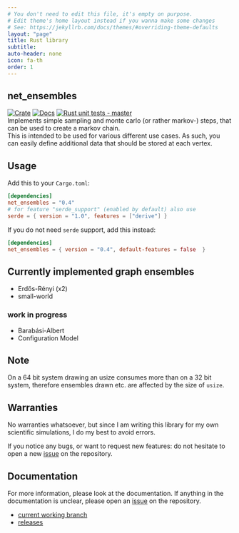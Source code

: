 ```yaml
---
# You don't need to edit this file, it's empty on purpose.
# Edit theme's home layout instead if you wanna make some changes
# See: https://jekyllrb.com/docs/themes/#overriding-theme-defaults
layout: "page"
title: Rust library
subtitle:
auto-header: none
icon: fa-th
order: 1
---
```

## net_ensembles
[![Crate](https://img.shields.io/crates/v/net_ensembles.svg)](https://crates.io/crates/net_ensembles)
[![Docs](https://docs.rs/net_ensembles/badge.svg)](https://docs.rs/net_ensembles/)
[![Rust unit tests - master](https://github.com/Pardoxa/net_ensembles/workflows/Rust%20unit%20tests%20-%20master/badge.svg?branch=master)](https://github.com/Pardoxa/net_ensembles)  
Implements simple sampling and monte carlo (or rather markov-) steps,
that can be used to create a markov chain.  
This is intended to be used for various different use cases.
As such, you can easily define additional data that should be stored at each vertex.

## Usage

Add this to your `Cargo.toml`:
```toml
[dependencies]
net_ensembles = "0.4"
# for feature "serde_support" (enabled by default) also use
serde = { version = "1.0", features = ["derive"] }
```
If you do not need `serde` support, add this instead:
```toml
[dependencies]
net_ensembles = { version = "0.4", default-features = false  }
```

## Currently implemented graph ensembles

* Erdős-Rényi (x2)
* small-world

### work in progress
* Barabási-Albert
* Configuration Model

## Note

On a 64 bit system drawing an usize consumes more than on a 32 bit system, 
therefore ensembles drawn etc. are affected by the size of `usize`.

## Warranties

No warranties whatsoever, but since
I am writing this library for my own scientific simulations,
I do my best to avoid errors.

If you notice any bugs, or want to request new features: do not hesitate to
open a new [issue](https://github.com/Pardoxa/net_ensembles/issues) on the repository.

## Documentation
For more information, please look at the documentation.
If anything in the documentation is unclear, please 
open an [issue](https://github.com/Pardoxa/net_ensembles/issues) on the repository.

* [current working branch](https://pardoxa.github.io/net_ensembles/master/doc/net_ensembles/)
* [releases](https://docs.rs/net_ensembles/)
